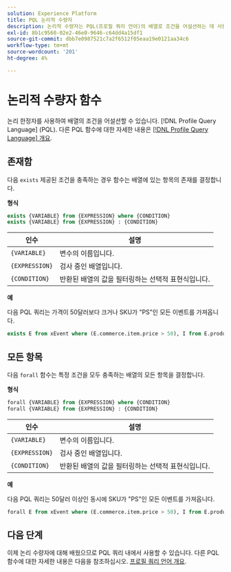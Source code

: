 ```yaml
---
solution: Experience Platform
title: PQL 논리적 수량자
description: 논리적 수량자는 PQL(프로필 쿼리 언어)의 배열로 조건을 어설션하는 데 사용할 수 있습니다.
exl-id: 8b1c9560-02e2-46e0-9646-c64dd4a15df1
source-git-commit: dbb7e0987521c7a2f6512f05eaa19e0121aa34c6
workflow-type: tm+mt
source-wordcount: '201'
ht-degree: 4%

---
```


# 논리적 수량자 함수

논리 한정자를 사용하여 배열의 조건을 어설션할 수 있습니다. [!DNL Profile Query Language] (PQL). 다른 PQL 함수에 대한 자세한 내용은 [[!DNL Profile Query Language] 개요](./overview.md).

## 존재함

다음 `exists` 제공된 조건을 충족하는 경우 함수는 배열에 있는 항목의 존재를 결정합니다.

**형식**

```sql
exists {VARIABLE} from {EXPRESSION} where {CONDITION}
exists {VARIABLE} from {EXPRESSION} : {CONDITION}
```

| 인수 | 설명 |
| ---------- | ----------- |
| `{VARIABLE}` | 변수의 이름입니다. |
| `{EXPRESSION}` | 검사 중인 배열입니다. |
| `{CONDITION}` | 반환된 배열의 값을 필터링하는 선택적 표현식입니다. |

**예**

다음 PQL 쿼리는 가격이 50달러보다 크거나 SKU가 &quot;PS&quot;인 모든 이벤트를 가져옵니다.

```sql
exists E from xEvent where (E.commerce.item.price > 50), I from E.productListItems where I.SKU = "PS"
```

## 모든 항목

다음 `forall` 함수는 특정 조건을 모두 충족하는 배열의 모든 항목을 결정합니다.

**형식**

```sql
forall {VARIABLE} from {EXPRESSION} where {CONDITION}
forall {VARIABLE} from {EXPRESSION} : {CONDITION}
```

| 인수 | 설명 |
| ---------- | ----------- |
| `{VARIABLE}` | 변수의 이름입니다. |
| `{EXPRESSION}` | 검사 중인 배열입니다. |
| `{CONDITION}` | 반환된 배열의 값을 필터링하는 선택적 표현식입니다. |

**예**

다음 PQL 쿼리는 50달러 이상인 동시에 SKU가 &quot;PS&quot;인 모든 이벤트를 가져옵니다.

```sql
forall E from xEvent where (E.commerce.item.price > 50), I from E.productListItems where I.SKU = "PS"
```

## 다음 단계

이제 논리 수량자에 대해 배웠으므로 PQL 쿼리 내에서 사용할 수 있습니다. 다른 PQL 함수에 대한 자세한 내용은 다음을 참조하십시오. [프로필 쿼리 언어 개요](./overview.md).
